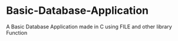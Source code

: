 # Basic-Database-Application
A Basic Database Application made in C using FILE and other library Function
